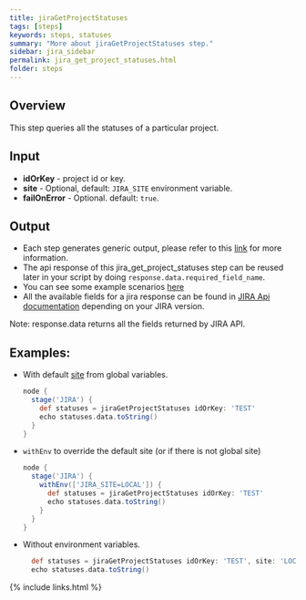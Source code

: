 ```yaml
---
title: jiraGetProjectStatuses
tags: [steps]
keywords: steps, statuses
summary: "More about jiraGetProjectStatuses step."
sidebar: jira_sidebar
permalink: jira_get_project_statuses.html
folder: steps
---
```


## Overview

This step queries all the statuses of a particular project.

## Input

* **idOrKey** - project id or key.
* **site** - Optional, default: `JIRA_SITE` environment variable.
* **failOnError** - Optional. default: `true`.

## Output

* Each step generates generic output, please refer to this [link](config.html#common-response--error-handling) for more information.
* The api response of this jira_get_project_statuses step can be reused later in your script by doing `response.data.required_field_name`.
* You can see some example scenarios [here](https://jenkinsci.github.io/jira-steps-plugin/common_usages.html)
* All the available fields for a jira response can be found in [JIRA Api documentation](https://docs.atlassian.com/jira/REST/) depending on your JIRA version.

Note: response.data returns all the fields returned by JIRA API.

## Examples:

* With default [site](config#environment-variables) from global variables.

  ```groovy
  node {
    stage('JIRA') {
      def statuses = jiraGetProjectStatuses idOrKey: 'TEST'
      echo statuses.data.toString()
    }
  }
  ```
* `withEnv` to override the default site (or if there is not global site)

  ```groovy
  node {
    stage('JIRA') {
      withEnv(['JIRA_SITE=LOCAL']) {
        def statuses = jiraGetProjectStatuses idOrKey: 'TEST'
        echo statuses.data.toString()
      }
    }
  }
  ```
* Without environment variables.

  ```groovy
    def statuses = jiraGetProjectStatuses idOrKey: 'TEST', site: 'LOCAL'
    echo statuses.data.toString()
  ```

{% include links.html %}
